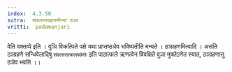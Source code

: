 ```yaml
---
index:  4.3.50
sutra:  संवत्सराग्रहायणीभ्यां ठञ्च
vritti:  padamanjari
---
```


वेति वक्तव्ये इति । वुञि विकल्पिते पक्षे यथा प्राप्तष्ठञेव भविष्यतीति मन्यते । ठञ्ग्रहणमित्यादि । असति ठञ्ग्रहणे सन्धिवेलादिषु `संवत्सरात्फलपर्वणोः` इति पाठात्फले ऋणत्वेन विवक्षिते वुञा मुक्तेऽणेत स्यात्, ठञ्ग्रहणात्तु ठञेव भवति ।।
